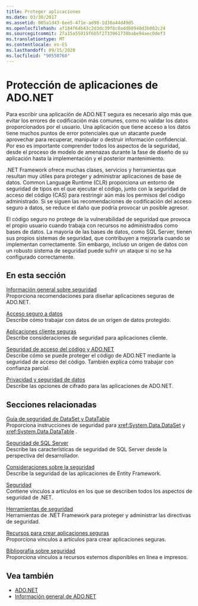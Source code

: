 ```yaml
---
title: Proteger aplicaciones
ms.date: 03/30/2017
ms.assetid: 005a1d43-6ee5-471e-ad98-1d30a44d49d5
ms.openlocfilehash: af184f64b43c2d3dc39f8c0add08940d3b002c24
ms.sourcegitcommit: 27a15a55019f6b5f2733961738babe94aec0def3
ms.translationtype: MT
ms.contentlocale: es-ES
ms.lasthandoff: 09/15/2020
ms.locfileid: "90550760"
---
```

# <a name="securing-adonet-applications"></a>Protección de aplicaciones de ADO.NET

Para escribir una aplicación de ADO.NET segura es necesario algo más que evitar los errores de codificación más comunes, como no validar los datos proporcionados por el usuario. Una aplicación que tiene acceso a los datos tiene muchos puntos de error potenciales que un atacante puede aprovechar para recuperar, manipular o destruir información confidencial. Por eso es importante comprender todos los aspectos de la seguridad, desde el proceso de modelo de amenazas durante la fase de diseño de su aplicación hasta la implementación y el posterior mantenimiento.  
  
.NET Framework ofrece muchas clases, servicios y herramientas que resultan muy útiles para proteger y administrar aplicaciones de base de datos. Common Language Runtime (CLR) proporciona un entorno de seguridad de tipos en el que ejecutar el código, junto con la seguridad de acceso del código (CAS) para restringir aún más los permisos del código administrado. Si se siguen las recomendaciones de codificación del acceso seguro a datos, se reduce el daño que podría provocar un posible agresor.  
  
El código seguro no protege de la vulnerabilidad de seguridad que provoca el propio usuario cuando trabaja con recursos no administrados como bases de datos. La mayoría de las bases de datos, como SQL Server, tienen sus propios sistemas de seguridad, que contribuyen a mejorarla cuando se implementan correctamente. Sin embargo, incluso un origen de datos con un robusto sistema de seguridad puede sufrir un ataque si no se ha configurado correctamente.  
  
## <a name="in-this-section"></a>En esta sección

 [Información general sobre seguridad](security-overview.md)  
 Proporciona recomendaciones para diseñar aplicaciones seguras de ADO.NET.  
  
 [Acceso seguro a datos](secure-data-access.md)  
 Describe cómo trabajar con datos de un origen de datos protegido.  
  
 [Aplicaciones cliente seguras](secure-client-applications.md)  
 Describe consideraciones de seguridad para aplicaciones cliente.  
  
 [Seguridad de acceso del código y ADO.NET](code-access-security.md)  
 Describe cómo se puede proteger el código de ADO.NET mediante la seguridad de acceso del código. También explica cómo trabajar con confianza parcial.  
  
 [Privacidad y seguridad de datos](privacy-and-data-security.md)  
 Describe las opciones de cifrado para las aplicaciones de ADO.NET.  
  
## <a name="related-sections"></a>Secciones relacionadas

 [Guía de seguridad de DataSet y DataTable](dataset-datatable-dataview/security-guidance.md)  
 Proporciona instrucciones de seguridad para <xref:System.Data.DataSet> y <xref:System.Data.DataTable> .

 [Seguridad de SQL Server](./sql/sql-server-security.md)  
 Describe las características de seguridad de SQL Server desde la perspectiva del desarrollador.  
  
 [Consideraciones sobre la seguridad](./ef/security-considerations.md)  
 Describe la seguridad de las aplicaciones de Entity Framework.  
  
 [Seguridad](../../../standard/security/index.md)  
 Contiene vínculos a artículos en los que se describen todos los aspectos de seguridad de .NET.  
  
 [Herramientas de seguridad](/previous-versions/visualstudio/visual-studio-2008/7w3fd0wb(v=vs.90))  
 Herramientas de .NET Framework para proteger y administrar las directivas de seguridad.  
  
 [Recursos para crear aplicaciones seguras](/previous-versions/visualstudio/visual-studio-2010/ms165101(v=vs.100))  
 Proporciona vínculos a artículos para crear aplicaciones seguras.  
  
 [Bibliografía sobre seguridad](/visualstudio/ide/securing-applications)  
 Proporciona vínculos a recursos externos disponibles en línea e impresos.  
  
## <a name="see-also"></a>Vea también

- [ADO.NET](index.md)
- [Información general de ADO.NET](ado-net-overview.md)
